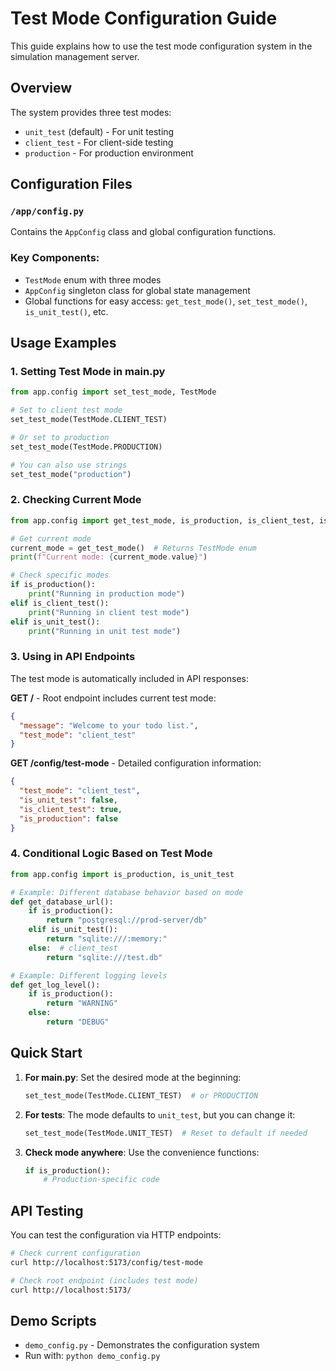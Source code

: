 # Test Mode Configuration Guide

This guide explains how to use the test mode configuration system in the simulation management server.

## Overview

The system provides three test modes:
- `unit_test` (default) - For unit testing
- `client_test` - For client-side testing 
- `production` - For production environment

## Configuration Files

### `/app/config.py`
Contains the `AppConfig` class and global configuration functions.

### Key Components:
- `TestMode` enum with three modes
- `AppConfig` singleton class for global state management
- Global functions for easy access: `get_test_mode()`, `set_test_mode()`, `is_unit_test()`, etc.

## Usage Examples

### 1. Setting Test Mode in main.py

```python
from app.config import set_test_mode, TestMode

# Set to client test mode
set_test_mode(TestMode.CLIENT_TEST)

# Or set to production
set_test_mode(TestMode.PRODUCTION)

# You can also use strings
set_test_mode("production")
```

### 2. Checking Current Mode

```python
from app.config import get_test_mode, is_production, is_client_test, is_unit_test

# Get current mode
current_mode = get_test_mode()  # Returns TestMode enum
print(f"Current mode: {current_mode.value}")

# Check specific modes
if is_production():
    print("Running in production mode")
elif is_client_test():
    print("Running in client test mode")
elif is_unit_test():
    print("Running in unit test mode")
```

### 3. Using in API Endpoints

The test mode is automatically included in API responses:

**GET /** - Root endpoint includes current test mode:
```json
{
  "message": "Welcome to your todo list.",
  "test_mode": "client_test"
}
```

**GET /config/test-mode** - Detailed configuration information:
```json
{
  "test_mode": "client_test",
  "is_unit_test": false,
  "is_client_test": true,
  "is_production": false
}
```

### 4. Conditional Logic Based on Test Mode

```python
from app.config import is_production, is_unit_test

# Example: Different database behavior based on mode
def get_database_url():
    if is_production():
        return "postgresql://prod-server/db"
    elif is_unit_test():
        return "sqlite:///:memory:"
    else:  # client_test
        return "sqlite:///test.db"

# Example: Different logging levels
def get_log_level():
    if is_production():
        return "WARNING"
    else:
        return "DEBUG"
```

## Quick Start

1. **For main.py**: Set the desired mode at the beginning:
   ```python
   set_test_mode(TestMode.CLIENT_TEST)  # or PRODUCTION
   ```

2. **For tests**: The mode defaults to `unit_test`, but you can change it:
   ```python
   set_test_mode(TestMode.UNIT_TEST)  # Reset to default if needed
   ```

3. **Check mode anywhere**: Use the convenience functions:
   ```python
   if is_production():
       # Production-specific code
   ```

## API Testing

You can test the configuration via HTTP endpoints:

```bash
# Check current configuration
curl http://localhost:5173/config/test-mode

# Check root endpoint (includes test mode)
curl http://localhost:5173/
```

## Demo Scripts

- `demo_config.py` - Demonstrates the configuration system
- Run with: `python demo_config.py`
